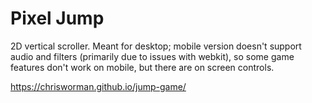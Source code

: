 # Pixel Jump

2D vertical scroller. Meant for desktop; mobile version doesn't support audio and filters (primarily due to issues with webkit), so some game features don't work on mobile, but there are on screen controls.

https://chrisworman.github.io/jump-game/